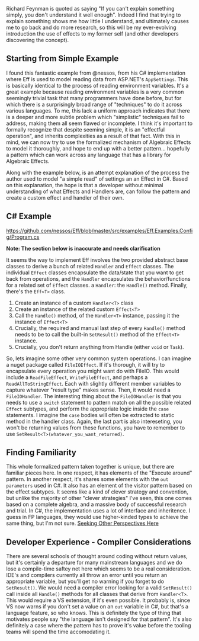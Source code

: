 Richard Feynman is quoted as saying "If you can't explain something simply, you don't understand it well enough".  Indeed I find that trying to explain something shows me how little I understand, and ultimately causes me to go back and do more research, so this will be my ever-evolving introduction the use of effects to my former self (and other developers discovering the concept). 

## Starting from Simple Example  
I found this fantastic example from @nessos, from his C# implementation where Eff is used to model reading data from ASP.NET's `AppSettings`. This is basically identical to the process of reading environment variables.  It's a great example because reading environment variables is a very common seemingly trivial task that many programmers have done before, but for which there is a surprisingly broad range of "techniques" to do it across various languages.  To me, this lack a uniform approach indicates that there is a deeper and more subtle problem which "simplistic" techniques fail to address, making them all seem flawed or incomplete. I think it's important to formally recognize that despite seeming simple, it is an "effectful operation", and inherits complexities as a result of that fact. With this in mind, we can now try to use the formalized mechanism of Algebraic Effects to model it thoroughly, and hope to end up with a better pattern... hopefully a pattern which can work across any language that has a library for Algebraic Effects.  

Along with the example below, is an attempt explanation of the process the author used to model "a simple read" of settings an an Effect in C#.  Based on this explanation, the hope is that a developer without minimal understanding of what Effects and Handlers are, can follow the pattern and create a custom effect and handler of their own.  

## C# Example
https://github.com/nessos/Eff/blob/master/src/examples/Eff.Examples.Config/Program.cs

**Note: The section below is inaccurate and needs clarification**

It seems the way to implement Eff involves the two provided abstract base classes to derive a bunch of related `Handler` and `Effect` classes.  The individual `Effect` classes encapsulate the data/state that you want to get back from operations, and the `Handler` encapsulates the behavior/functions for a related set of `Effect` classes.  a `Handler`: the `Handle()` method.  Finally, there's the `Eff<T>` class. 

1. Create an instance of a custom `Handler<T>` class
2. Create an instance of the related custom `Effect<T>`
3. Call the `Handle()` method, of the `Handler<T>` instance, passing it the instance of `Effect<T>`
4. Crucially, the required and manual last step of every `Handle()` method needs to be to call the built-in `SetResult()` method of the `Effect<T>` instance.  
5. Crucially, you don't return anything from Handle (either `void` or `Task`).

So, lets imagine some other very common system operations.  I can imagine a nuget package called `FileIOEffect`.  If it's thorough, it will try to encapsulate every operation you might want do with FileIO.  This would include a `ReadFileEffect`, `WriteFileEffect`, and perhaps a `ReadAllToStringEffect`.  Each with slightly different member variables to capture whatever "result type" makes sense.  Then, it would need a `FileIOHandler`.  The interesting thing about the `FileIOHandler` is that you needs to use a `switch` statement to pattern match on all the possible related `Effect` subtypes, and perform the appropriate logic inside the `case` statements.  I imagine the `case` bodies will often be extracted to static method in the handler class.  Again, the last part is also intereseting, you won't be returning values from these functions, you have to remember to use `SetResult<T>(whatever_you_want_returned)`. 

## Finding Familiarity  

This whole formalized pattern taken together is unique, but there are familiar pieces here.  In one respect, it has elements of the "Execute around" pattern. In another respect, it's shares some elements with the `out parameters` used in C#.   It also has an element of the visitor pattern based on the effect subtypes.  It seems like a kind of clever strategy and convention, but unlike the majority of other "clever strategies" I've seen, this one comes based on a complete algebra, and a massive body of successful research and trial. In C#, the implementation uses a lot of interface and inheritence.  I guess in FP languages, they would use higher-kinded types to achieve the same thing, but I'm not sure.  [Seeking Other Perspectives Here](https://github.com/solvingj/eff-algebraic-effect-notes/issues/new)

## Developer Experience - Compiler Considerations  

There are several schools of thought around coding without return values, but it's certainly a departure for many mainstream languages and we do lose a compile-time saftey net here which seems to be a real consideration.  IDE's and compilers currently all throw an error until you return an appropriate variable, but you'll get no warning if you forget to do `SetResult()`.  We would need a compiler error looking for a valid `SetResult()` call inside all `Handle()` methods for all  classes that derive from `Handler<T>`.  This would require a VS extension, if it's even possible. It probably is, since VS now warns if you don't set a value on an `out` variable in C#, but that's a language feature, so who knows.  This is definitely the type of thing that motivates people say "the language isn't designed for that pattern".  It's also definitely a case where the pattern has to prove it's value before the tooling teams will spend the time accomodating it. 